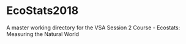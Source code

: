 # EcoStats2018
A master working directory for the VSA Session 2 Course - Ecostats: Measuring the Natural World
